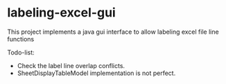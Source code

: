 # labeling-excel-gui
This project implements a java gui interface to allow labeling excel file line functions

Todo-list:
* Check the label line overlap conflicts.
* SheetDisplayTableModel implementation is not perfect.
